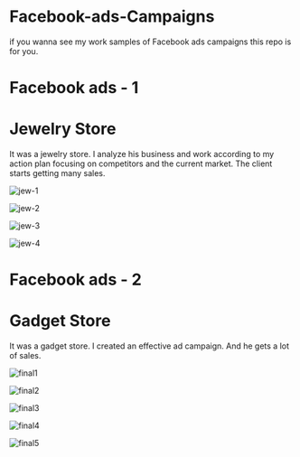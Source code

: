 # Facebook-ads-Campaigns
if you wanna see my work samples of Facebook ads campaigns this repo is for you.

# Facebook ads - 1

# Jewelry Store
It was a jewelry store. I analyze his business and work according to my action plan focusing on competitors and the current market. The client starts getting many sales.

![jew-1](https://github.com/jkbells/Facebook-ads-Campaigns/assets/73393333/22a9ecad-d750-417e-a595-6ff6ae7fa480)

![jew-2](https://github.com/jkbells/Facebook-ads-Campaigns/assets/73393333/f43416c6-41dd-4fb2-a103-5708e4e03bcc)

![jew-3](https://github.com/jkbells/Facebook-ads-Campaigns/assets/73393333/c91f75cf-9f95-43d3-9410-97333d283c17)

![jew-4](https://github.com/jkbells/Facebook-ads-Campaigns/assets/73393333/bbc63167-b19e-4442-a2ed-92debce911a7)


# Facebook ads - 2

# Gadget Store
It was a gadget store. I created an effective ad campaign. And he gets a lot of sales.

![final1](https://github.com/jkbells/Facebook-ads-Campaigns/assets/73393333/5cf8ed12-6a09-4785-9b73-36d8f6511818)

![final2](https://github.com/jkbells/Facebook-ads-Campaigns/assets/73393333/10861872-36b9-49e1-85c5-a15b83845166)

![final3](https://github.com/jkbells/Facebook-ads-Campaigns/assets/73393333/367e3d65-7856-48db-bd95-9aa2b17aa214)

![final4](https://github.com/jkbells/Facebook-ads-Campaigns/assets/73393333/0140e5ee-a7a2-4a25-8c77-41812732956b)

![final5](https://github.com/jkbells/Facebook-ads-Campaigns/assets/73393333/1f878dfc-5676-4379-966e-e908c1712b12)



